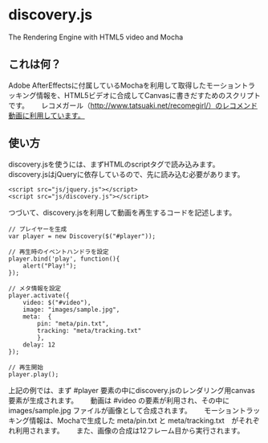 discovery.js
============

The Rendering Engine with HTML5 video and Mocha

これは何？
-----

Adobe AfterEffectsに付属しているMochaを利用して取得したモーショントラッキング情報を、HTML5ビデオに合成してCanvasに書きだすためのスクリプトです。　　
レコメガール（http://www.tatsuaki.net/recomegirl/）のレコメンド動画に利用しています。

使い方
---

discovery.jsを使うには、まずHTMLのscriptタグで読み込みます。　　
discovery.jsはjQueryに依存しているので、先に読み込む必要があります。

    <script src="js/jquery.js"></script>
    <script src="js/discovery.js"></script>

つづいて、discovery.jsを利用して動画を再生するコードを記述します。

    // プレイヤーを生成
    var player = new Discovery($("#player"));
    
    // 再生時のイベントハンドラを設定
    player.bind('play', function(){
        alert("Play!");
    });
        
    // メタ情報を設定
    player.activate({
        video: $("#video"),
        image: "images/sample.jpg",
        meta:  {
            pin: "meta/pin.txt",
            tracking: "meta/tracking.txt"
            },
        delay: 12
    });

    // 再生開始
    player.play();

上記の例では、まず #player 要素の中にdiscovery.jsのレンダリング用canvas要素が生成されます。　　
動画は #video の要素が利用され、その中に images/sample.jpg ファイルが画像として合成されます。　　
モーショントラッキング情報は、Mochaで生成した meta/pin.txt と meta/tracking.txt　がそれぞれ利用されます。　　
また、画像の合成は12フレーム目から実行されます。